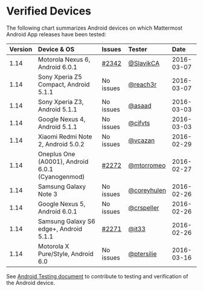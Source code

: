 # Verified Devices

The following chart summarizes Android devices on which Mattermost Android App releases have been tested:

| Version | Device & OS | Issues | Tester | Date |
|:--- |:--- |:--- |:--- |:--- |
| 1.14 | Motorola Nexus 6, Android 6.0.1 | [#2342](https://github.com/mattermost/platform/issues/2342) | [@SlavikCA](https://github.com/SlavikCA) | 2016-03-07 |
| 1.14 | Sony Xperia Z5 Compact, Android 5.1.1 | No issues  | [@reach3r](https://github.com/reach3r) | 2016-03-07 | 
| 1.14 | Sony Xperia Z3, Android 5.1.1   | No issues  | [@asaad](https://github.com/asaadmahmoodspin) | 2016-03-03 |
| 1.14 | Google Nexus 4, Android 5.1.1 | No issues | [@cifvts](https://github.com/cifvts) | 2016-03-03 |
| 1.14 | Xiaomi Redmi Note 2, Android 5.0.2 | No issues | [@vcazan](https://github.com/vcazan)  | 2016-02-29 |
| 1.14 | Oneplus One (A0001), Android 6.0.1 (Cyanogenmod) | [#2272](https://github.com/mattermost/platform/issues/2272) | [@mtorromeo](https://github.com/mtorromeo) | 2016-02-27 |
| 1.14 | Samsung Galaxy Note 3   | No issues  | [@coreyhulen](https://github.com/coreyhulen) | 2016-02-26 |
| 1.14 | Google Nexus 5, Android 6.0.1    | No issues  | [@crspeller](https://github.com/crspeller) | 2016-02-26 |
| 1.14 | Samsung Galaxy S6 edge+, Android 5.1.1 | [#2271](https://github.com/mattermost/platform/issues/2271) | [@it33](https://github.com/it33) | 2016-02-26 |
| 1.14 | Motorola X Pure/Style, Android 6.0 | No issues | [@ptersilie](https://github.com/ptersilie) | 2016-03-16 |


See [Android Testing document](TESTING.md) to contribute to testing and verification of the Android device.
